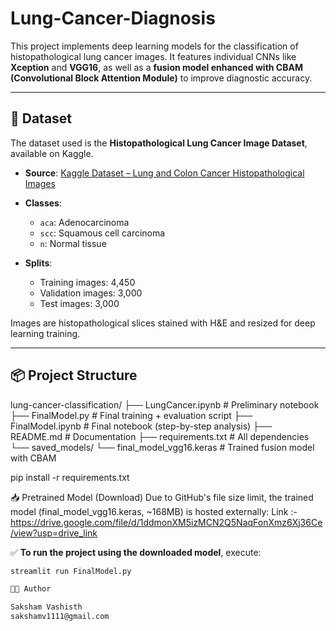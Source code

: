 # Lung-Cancer-Diagnosis

This project implements deep learning models for the classification of histopathological lung cancer images. It features individual CNNs like **Xception** and **VGG16**, as well as a **fusion model enhanced with CBAM (Convolutional Block Attention Module)** to improve diagnostic accuracy.

---

## 📁 Dataset

The dataset used is the **Histopathological Lung Cancer Image Dataset**, available on Kaggle.

- **Source**: [Kaggle Dataset – Lung and Colon Cancer Histopathological Images](https://www.kaggle.com/datasets/andrewmvd/lung-and-colon-cancer-histopathological-images)
- **Classes**:
  - `aca`: Adenocarcinoma
  - `scc`: Squamous cell carcinoma
  - `n`: Normal tissue

- **Splits**:
  - Training images: 4,450
  - Validation images: 3,000
  - Test images: 3,000

Images are histopathological slices stained with H&E and resized for deep learning training.

---

## 📦 Project Structure
lung-cancer-classification/
├── LungCancer.ipynb # Preliminary notebook
├── FinalModel.py # Final training + evaluation script
├── FinalModel.ipynb # Final notebook (step-by-step analysis)
├── README.md # Documentation
├── requirements.txt # All dependencies
└── saved_models/
└── final_model_vgg16.keras # Trained fusion model with CBAM

pip install -r requirements.txt

📥 Pretrained Model (Download)
Due to GitHub's file size limit, the trained model (final_model_vgg16.keras, ~168MB) is hosted externally:
Link :- https://drive.google.com/file/d/1ddmonXM5izMCN2Q5NaqFonXmz6Xj36Ce/view?usp=drive_link


✅ **To run the project using the downloaded model**, execute:
```bash
streamlit run FinalModel.py

👨‍💻 Author

Saksham Vashisth
sakshamv1111@gmail.com
